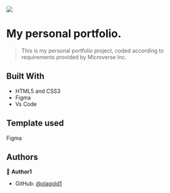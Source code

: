 ![](https://img.shields.io/badge/Microverse-blueviolet)

# My personal portfolio.

> This is my personal portfolio project, coded according to requirements provided by Microverse Inc.


## Built With

- HTML5 and CSS3
- Figma
- Vs Code

## Template used
Figma

## Authors

👤 **Author1**

- GitHub: [@olagold1](https://github.com/olagold1)

